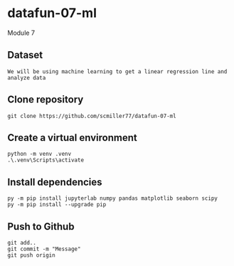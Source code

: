 # datafun-07-ml
Module 7 

## Dataset
```
We will be using machine learning to get a linear regression line and analyze data

```

## Clone repository 
```
git clone https://github.com/scmiller77/datafun-07-ml
```

## Create a virtual environment
```
python -m venv .venv
.\.venv\Scripts\activate
```

## Install dependencies 
```
py -m pip install jupyterlab numpy pandas matplotlib seaborn scipy
py -m pip install --upgrade pip
```

## Push to Github
```
git add..
git commit -m "Message"
git push origin
```
